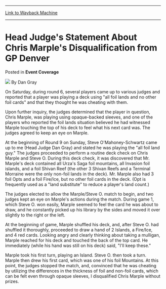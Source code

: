 
---
[Link to Wayback Machine](https://web.archive.org/web/20171030012416/https://magic.wizards.com/en/articles/archive/event-coverage/head-judges-statement-about-chris-marples-disqualification-gp-denver)

[_metadata_:author]:- "Dan Gray"
[_metadata_:description]:- "On Saturday, during round 6, several players came up to various judges and reported that a player was playing a deck using `all foil lands and no other foil cards` and that they thought he was cheating with them. Upon further inquiry, the judges determined that the player in question, Chris Marple, was playing using opaque-backed sleeves, and one of the players who reported the foil lands situation believed he had witnessed Marple touching the top of his deck to feel what his next card was. The judges agreed to keep an eye on Marple."
[_metadata_:generator]:- "Drupal 7 (http://drupal.org)"
[_metadata_:node]:- "752511"
[_metadata_:source]:- "div-main-content"
[_metadata_:title]:- "Head Judge's Statement About Chris Marple's Disqualification from GP Denver"
[_metadata_:wayback_capture_timestamp]:- "2017-10-30 01:24:16"
[_metadata_:wayback_raw_url]:- "https://web.archive.org/web/20171030012416id_/https://magic.wizards.com/en/articles/archive/event-coverage/head-judges-statement-about-chris-marples-disqualification-gp-denver"
[_metadata_:wayback_url]:- "https://magic.wizards.com/en/articles/archive/event-coverage/head-judges-statement-about-chris-marples-disqualification-gp-denver"
---


Head Judge's Statement About Chris Marple's Disqualification from GP Denver
===========================================================================



 Posted in **Event Coverage**







![](https://media.magic.wizards.com/styles/auth_small/public/generic-avatar-150_372.png)
By Dan Gray











 On Saturday, during round 6, several players came up to various judges and reported that a player was playing a deck using "all foil lands and no other foil cards" and that they thought he was cheating with them.


 Upon further inquiry, the judges determined that the player in question, Chris Marple, was playing using opaque-backed sleeves, and one of the players who reported the foil lands situation believed he had witnessed Marple touching the top of his deck to feel what his next card was. The judges agreed to keep an eye on Marple.


 At the beginning of Round 9 on Sunday, Steve O'Mahoney-Schwartz came up to me (Head Judge Dan Gray) and stated he was playing the "all foil land guy." The judges proceeded to perform a routine deck check on Chris Marple and Steve O. During this deck check, it was discovered that Mr. Marple's deck contained all Urza's Saga foil mountains, all Invasion foil islands, and a foil Shivan Reef (the other 3 Shivan Reefs and a Terminal Morraine were the only non-foil lands in the deck). Mr. Marple also had 3 foil Opts and a foil Fire/Ice, but no other foil cards in the deck. (Opt is frequently used as a "land substitute" to reduce a player's land count.)


 The judges elected to allow the Marple/Steve O. match to begin, and two judges kept an eye on Marple's actions during the match. During game 1, which Steve O. won easily, Marple seemed to feel the card he was about to draw, and he constantly picked up his library by the sides and moved it over slightly to the right or the left.


 At the beginning of game, Marple shuffled his deck, and, after Steve O. had shuffled it thoroughly, proceeded to draw a hand of 2 Islands, a Fire/Ice, and 4 red cards. Looking angry and clearly thinking about taking a mulligan, Marple reached for his deck and touched the back of the top card. He immediately (while his hand was still on his deck) said, "I'll keep these."


 Marple took his first turn, playing an Island. Steve O. then took a turn. Marple then drew his first card, which was one of his foil Mountains. At this point, the judges stopped the match, and, convinced that he was cheating by utilizing the differences in the thickness of foil and non-foil cards, which can be felt even through opaque sleeves, I disqualified Chris Marple without prizes.







